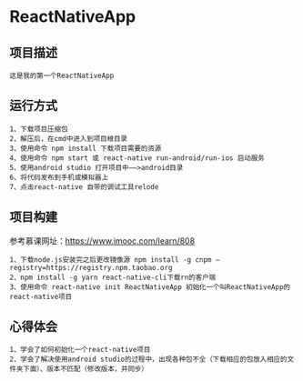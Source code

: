ReactNativeApp
================================   

项目描述
--------------------------------
    这是我的第一个ReactNativeApp  
   
运行方式
---------------------------------
```
1、下载项目压缩包  
2、解压后，在cmd中进入到项目根目录  
3、使用命令 npm install 下载项目需要的资源  
4、使用命令 npm start 或 react-native run-android/run-ios 启动服务  
5、使用android studio 打开项目中——>android目录  
6、将代码发布到手机或模拟器上  
7、点击react-native 自带的调试工具relode  
 ```
      
项目构建   
 ---------------------------------  
 参考慕课网址：https://www.imooc.com/learn/808  
 ```
 1、下载node.js安装完之后更改镜像源 npm install -g cnpm –registry=https://registry.npm.taobao.org  
 2、npm install -g yarn react-native-cli下载rn的客户端  
 3、使用命令 react-native init ReactNativeApp 初始化一个叫ReactNativeApp的react-native项目 
 ```
      
心得体会  
 ---------------------------------  
```
1、学会了如何初始化一个react-native项目  
2、学会了解决使用android studio的过程中，出现各种包不全（下载相应的包放入相应的文件夹下面）、版本不匹配（修改版本，并同步） 
```

  
